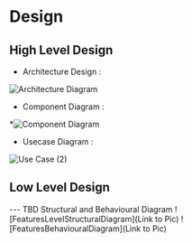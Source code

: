 # Design

## High Level Design 

* Architecture Design :

![Architecture Diagram](https://user-images.githubusercontent.com/67497698/114386243-96b52200-9bae-11eb-96a1-b705d9bfa46d.png)

* Component Diagram :

*![Component Diagram](https://user-images.githubusercontent.com/67497698/114390667-2d381200-9bb4-11eb-9703-df97edc782c7.png)

* Usecase Diagram :

![Use Case (2)](https://user-images.githubusercontent.com/67497698/114451626-149c1c00-9bf5-11eb-96a5-94960aa6cdca.png)

## Low Level Design 

--- TBD Structural and Behavioural Diagram
![FeaturesLevelStructuralDiagram](Link to Pic)
![FeaturesBehaviouralDiagram](Link to Pic)

